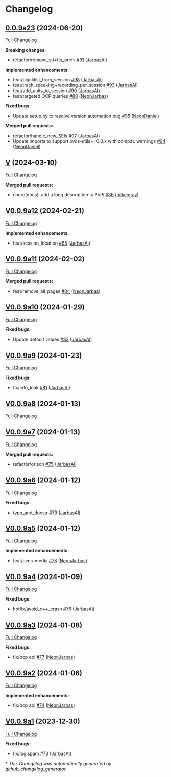 # Changelog

## [0.0.9a23](https://github.com/OpenVoiceOS/ovos-bus-client/tree/0.0.9a23) (2024-06-20)

[Full Changelog](https://github.com/OpenVoiceOS/ovos-bus-client/compare/V...0.0.9a23)

**Breaking changes:**

- refactor/remove\_stt+tts\_prefs [\#91](https://github.com/OpenVoiceOS/ovos-bus-client/pull/91) ([JarbasAl](https://github.com/JarbasAl))

**Implemented enhancements:**

- feat/blacklist\_from\_session [\#98](https://github.com/OpenVoiceOS/ovos-bus-client/pull/98) ([JarbasAl](https://github.com/JarbasAl))
- feat/track\_speaking+recording\_per\_session [\#93](https://github.com/OpenVoiceOS/ovos-bus-client/pull/93) ([JarbasAl](https://github.com/JarbasAl))
- feat/add\_units\_to\_session [\#90](https://github.com/OpenVoiceOS/ovos-bus-client/pull/90) ([JarbasAl](https://github.com/JarbasAl))
- feat/targeted OCP queries [\#88](https://github.com/OpenVoiceOS/ovos-bus-client/pull/88) ([NeonJarbas](https://github.com/NeonJarbas))

**Fixed bugs:**

- Update setup.py to resolve version automation bug [\#95](https://github.com/OpenVoiceOS/ovos-bus-client/pull/95) ([NeonDaniel](https://github.com/NeonDaniel))

**Merged pull requests:**

- refactor/handle\_new\_SEIs [\#97](https://github.com/OpenVoiceOS/ovos-bus-client/pull/97) ([JarbasAl](https://github.com/JarbasAl))
- Update imports to support ovos-utils~=0.0.x with compat. warnings [\#94](https://github.com/OpenVoiceOS/ovos-bus-client/pull/94) ([NeonDaniel](https://github.com/NeonDaniel))

## [V](https://github.com/OpenVoiceOS/ovos-bus-client/tree/V) (2024-03-10)

[Full Changelog](https://github.com/OpenVoiceOS/ovos-bus-client/compare/V0.0.9a12...V)

**Merged pull requests:**

- chore\(docs\): add a long description to PyPi [\#86](https://github.com/OpenVoiceOS/ovos-bus-client/pull/86) ([mikejgray](https://github.com/mikejgray))

## [V0.0.9a12](https://github.com/OpenVoiceOS/ovos-bus-client/tree/V0.0.9a12) (2024-02-21)

[Full Changelog](https://github.com/OpenVoiceOS/ovos-bus-client/compare/V0.0.9a11...V0.0.9a12)

**Implemented enhancements:**

- feat/session\_location [\#85](https://github.com/OpenVoiceOS/ovos-bus-client/pull/85) ([JarbasAl](https://github.com/JarbasAl))

## [V0.0.9a11](https://github.com/OpenVoiceOS/ovos-bus-client/tree/V0.0.9a11) (2024-02-02)

[Full Changelog](https://github.com/OpenVoiceOS/ovos-bus-client/compare/V0.0.9a10...V0.0.9a11)

**Merged pull requests:**

- feat/remove\_all\_pages [\#84](https://github.com/OpenVoiceOS/ovos-bus-client/pull/84) ([NeonJarbas](https://github.com/NeonJarbas))

## [V0.0.9a10](https://github.com/OpenVoiceOS/ovos-bus-client/tree/V0.0.9a10) (2024-01-29)

[Full Changelog](https://github.com/OpenVoiceOS/ovos-bus-client/compare/V0.0.9a9...V0.0.9a10)

**Fixed bugs:**

- Update default values [\#83](https://github.com/OpenVoiceOS/ovos-bus-client/pull/83) ([JarbasAl](https://github.com/JarbasAl))

## [V0.0.9a9](https://github.com/OpenVoiceOS/ovos-bus-client/tree/V0.0.9a9) (2024-01-23)

[Full Changelog](https://github.com/OpenVoiceOS/ovos-bus-client/compare/V0.0.9a8...V0.0.9a9)

**Fixed bugs:**

- fix/info\_leak [\#81](https://github.com/OpenVoiceOS/ovos-bus-client/pull/81) ([JarbasAl](https://github.com/JarbasAl))

## [V0.0.9a8](https://github.com/OpenVoiceOS/ovos-bus-client/tree/V0.0.9a8) (2024-01-13)

[Full Changelog](https://github.com/OpenVoiceOS/ovos-bus-client/compare/V0.0.9a7...V0.0.9a8)

## [V0.0.9a7](https://github.com/OpenVoiceOS/ovos-bus-client/tree/V0.0.9a7) (2024-01-13)

[Full Changelog](https://github.com/OpenVoiceOS/ovos-bus-client/compare/V0.0.9a6...V0.0.9a7)

**Merged pull requests:**

- refactor/orjson [\#75](https://github.com/OpenVoiceOS/ovos-bus-client/pull/75) ([JarbasAl](https://github.com/JarbasAl))

## [V0.0.9a6](https://github.com/OpenVoiceOS/ovos-bus-client/tree/V0.0.9a6) (2024-01-12)

[Full Changelog](https://github.com/OpenVoiceOS/ovos-bus-client/compare/V0.0.9a5...V0.0.9a6)

**Fixed bugs:**

- typo\_and\_docstr [\#79](https://github.com/OpenVoiceOS/ovos-bus-client/pull/79) ([JarbasAl](https://github.com/JarbasAl))

## [V0.0.9a5](https://github.com/OpenVoiceOS/ovos-bus-client/tree/V0.0.9a5) (2024-01-12)

[Full Changelog](https://github.com/OpenVoiceOS/ovos-bus-client/compare/V0.0.9a4...V0.0.9a5)

**Implemented enhancements:**

- feat/ovos-media [\#78](https://github.com/OpenVoiceOS/ovos-bus-client/pull/78) ([NeonJarbas](https://github.com/NeonJarbas))

## [V0.0.9a4](https://github.com/OpenVoiceOS/ovos-bus-client/tree/V0.0.9a4) (2024-01-09)

[Full Changelog](https://github.com/OpenVoiceOS/ovos-bus-client/compare/V0.0.9a3...V0.0.9a4)

**Fixed bugs:**

- hotfix/avoid\_c++\_crash [\#76](https://github.com/OpenVoiceOS/ovos-bus-client/pull/76) ([JarbasAl](https://github.com/JarbasAl))

## [V0.0.9a3](https://github.com/OpenVoiceOS/ovos-bus-client/tree/V0.0.9a3) (2024-01-08)

[Full Changelog](https://github.com/OpenVoiceOS/ovos-bus-client/compare/V0.0.9a2...V0.0.9a3)

**Fixed bugs:**

- fix/ocp api [\#77](https://github.com/OpenVoiceOS/ovos-bus-client/pull/77) ([NeonJarbas](https://github.com/NeonJarbas))

## [V0.0.9a2](https://github.com/OpenVoiceOS/ovos-bus-client/tree/V0.0.9a2) (2024-01-06)

[Full Changelog](https://github.com/OpenVoiceOS/ovos-bus-client/compare/V0.0.9a1...V0.0.9a2)

**Implemented enhancements:**

- fix/ocp api [\#74](https://github.com/OpenVoiceOS/ovos-bus-client/pull/74) ([NeonJarbas](https://github.com/NeonJarbas))

## [V0.0.9a1](https://github.com/OpenVoiceOS/ovos-bus-client/tree/V0.0.9a1) (2023-12-30)

[Full Changelog](https://github.com/OpenVoiceOS/ovos-bus-client/compare/V0.0.8...V0.0.9a1)

**Fixed bugs:**

- fix/log spam [\#73](https://github.com/OpenVoiceOS/ovos-bus-client/pull/73) ([JarbasAl](https://github.com/JarbasAl))



\* *This Changelog was automatically generated by [github_changelog_generator](https://github.com/github-changelog-generator/github-changelog-generator)*
